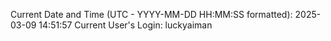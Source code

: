 Current Date and Time (UTC - YYYY-MM-DD HH:MM:SS formatted): 2025-03-09 14:51:57
Current User's Login: luckyaiman
